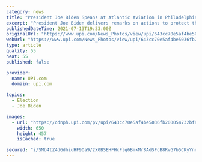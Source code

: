 ```yaml
---
category: news
title: "President Joe Biden Speans at Atlantic Aviation in Philadelphia"
excerpt: "President Joe Biden delivers remarks on actions to protect the sacred, constitutional right to vote at the National Constitution Center in Philadelphia on Tuesday, July 13, 2021. Photo by John Angelil"
publishedDateTime: 2021-07-13T19:33:00Z
originalUrl: "https://www.upi.com/News_Photos/view/upi/643cc70e5af4be5036fb200054732bf8/President-Joe-Biden-Speans-at-Atlantic-Aviation-in-Philadelphia/"
webUrl: "https://www.upi.com/News_Photos/view/upi/643cc70e5af4be5036fb200054732bf8/President-Joe-Biden-Speans-at-Atlantic-Aviation-in-Philadelphia/"
type: article
quality: 55
heat: 55
published: false

provider:
  name: UPI.com
  domain: upi.com

topics:
  - Election
  - Joe Biden

images:
  - url: "https://cdnph.upi.com/pv/upi/643cc70e5af4be5036fb200054732bf8/BIDEN-PHILADELPHIA.jpg"
    width: 650
    height: 457
    isCached: true

secured: "i/SMb4tZ4dGdhiuHF9Oa9/2X0BSEHFHxFlq6BmkMr8AdSFcB8RvG7b5CKyYnnDahFmiOEnVWBmOvXFrbiW4XuxzeUZic8NpZP8HJfDdC8lA1xs7Of3Kds3/d8usdU5TpPKbQC+WJcgJY2zH8vxc5EWhPeWEuD0YnNYi0h+O9SNzZ/B8gkr+zBv7v34QjNHKfyhZgm9Ji5hdqu7RmZ5dTMBqMgtBiw2uNlYPgrZxt/4lXcapz/7bBLgQD7LMr2BDCgmmwE1ObXjNlue/d+qVWiO+f3JiQfKrgw4P/BFbYMgP7ymMQksg6FLBzQdG0lZpzpI2Kq+VlSgNXm9QWqcDlpAH0FA5jlPduYTgiGpJqD2k=;3A8drOKsD/1b0pHHQ/6WFA=="
---
```


